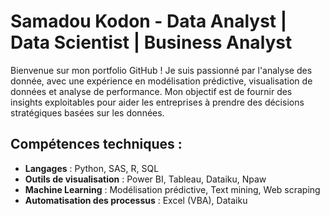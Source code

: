 # Samadou Kodon - Data Analyst | Data Scientist | Business Analyst

Bienvenue sur mon portfolio GitHub ! Je suis passionné par l'analyse des donnée, avec une expérience en modélisation prédictive, visualisation de données et analyse de performance. Mon objectif est de fournir des insights exploitables pour aider les entreprises à prendre des décisions stratégiques basées sur les données.

## Compétences techniques :
- **Langages** : Python, SAS, R, SQL
- **Outils de visualisation** : Power BI, Tableau, Dataiku, Npaw
- **Machine Learning** : Modélisation prédictive, Text mining, Web scraping
- **Automatisation des processus** : Excel (VBA), Dataiku
